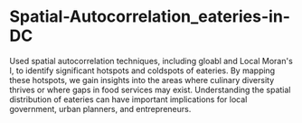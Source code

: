 # Spatial-Autocorrelation_eateries-in-DC
Used spatial autocorrelation techniques, including gloabl and Local Moran's I, to identify significant hotspots and coldspots of eateries. By mapping these hotspots, we gain insights into the areas where culinary diversity thrives or where gaps in food services may exist. Understanding the spatial distribution of eateries can have important implications for local government, urban planners, and entrepreneurs. 
